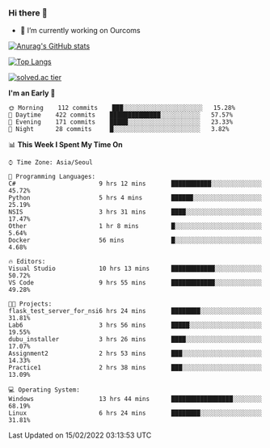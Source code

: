 ### Hi there 👋

- 🔭 I’m currently working on Ourcoms

<!--
**Rhange/Rhange** is a ✨ _special_ ✨ repository because its `README.md` (this file) appears on your GitHub profile.

Here are some ideas to get you started:

- 🌱 I’m currently learning ...
- 👯 I’m looking to collaborate on ...
- 🤔 I’m looking for help with ...
- 💬 Ask me about ...
- 📫 How to reach me: ...
- 😄 Pronouns: ...
- ⚡ Fun fact: ...
-->

[![Anurag's GitHub stats](https://github-readme-stats.vercel.app/api?username=rhange&show_icons=true&theme=gruvbox)](https://github.com/anuraghazra/github-readme-stats)

[![Top Langs](https://github-readme-stats.vercel.app/api/top-langs/?username=rhange&layout=compact&theme=gruvbox)](https://github.com/anuraghazra/github-readme-stats)

[![solved.ac tier](http://mazassumnida.wtf/api/generate_badge?boj=rhange0511)](https://solved.ac/rhange0511)

  <!--START_SECTION:waka-->
**I'm an Early 🐤** 

```text
🌞 Morning    112 commits    ███░░░░░░░░░░░░░░░░░░░░░░   15.28% 
🌆 Daytime    422 commits    ██████████████░░░░░░░░░░░   57.57% 
🌃 Evening    171 commits    █████░░░░░░░░░░░░░░░░░░░░   23.33% 
🌙 Night      28 commits     █░░░░░░░░░░░░░░░░░░░░░░░░   3.82%

```


📊 **This Week I Spent My Time On** 

```text
⌚︎ Time Zone: Asia/Seoul

💬 Programming Languages: 
C#                       9 hrs 12 mins       ███████████░░░░░░░░░░░░░░   45.72% 
Python                   5 hrs 4 mins        ██████░░░░░░░░░░░░░░░░░░░   25.19% 
NSIS                     3 hrs 31 mins       ████░░░░░░░░░░░░░░░░░░░░░   17.47% 
Other                    1 hr 8 mins         █░░░░░░░░░░░░░░░░░░░░░░░░   5.64% 
Docker                   56 mins             █░░░░░░░░░░░░░░░░░░░░░░░░   4.68%

🔥 Editors: 
Visual Studio            10 hrs 13 mins      ████████████░░░░░░░░░░░░░   50.72% 
VS Code                  9 hrs 55 mins       ████████████░░░░░░░░░░░░░   49.28%

🐱‍💻 Projects: 
flask_test_server_for_nsi6 hrs 24 mins       ████████░░░░░░░░░░░░░░░░░   31.81% 
Lab6                     3 hrs 56 mins       █████░░░░░░░░░░░░░░░░░░░░   19.55% 
dubu_installer           3 hrs 26 mins       ████░░░░░░░░░░░░░░░░░░░░░   17.07% 
Assignment2              2 hrs 53 mins       ███░░░░░░░░░░░░░░░░░░░░░░   14.33% 
Practice1                2 hrs 38 mins       ███░░░░░░░░░░░░░░░░░░░░░░   13.09%

💻 Operating System: 
Windows                  13 hrs 44 mins      █████████████████░░░░░░░░   68.19% 
Linux                    6 hrs 24 mins       ████████░░░░░░░░░░░░░░░░░   31.81%

```


 Last Updated on 15/02/2022 03:13:53 UTC
<!--END_SECTION:waka-->

